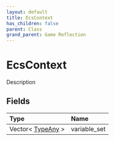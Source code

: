 ```yaml
---
layout: default
title: EcsContext
has_children: false
parent: Class
grand_parent: Game Reflection
---
```

# EcsContext
Description 

## Fields

| Type | Name |
|:----------|:--------------|
| Vector< [TypeAny](/riftbreaker-wiki/docs/game-reflection/components/type_any/) > | variable_set |

